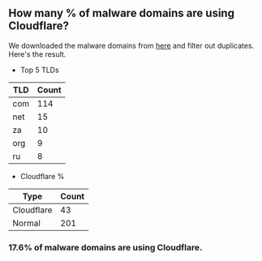 ## How many % of malware domains are using Cloudflare?


We downloaded the malware domains from [here](https://urlhaus.abuse.ch) and filter out duplicates.
Here's the result.


[//]: # (start replacement)


- Top 5 TLDs

| TLD | Count |
| --- | --- |
| com | 114 |
| net | 15 |
| za | 10 |
| org | 9 |
| ru | 8 |


- Cloudflare %

| Type | Count |
| --- | --- |
| Cloudflare | 43 |
| Normal | 201 |


### 17.6% of malware domains are using Cloudflare.